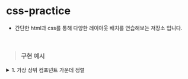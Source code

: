 # css-practice

- 간단한 html과 css를 통해 다양한 레이아웃 배치를 연습해보는 저장소 입니다.

<br />

> ### 구현 예시

<details>
<summary>1. 가상 상위 컴포넌트 가운데 정렬</summary>
<div markdown="1">
<img src="https://user-images.githubusercontent.com/79782594/160424120-f6bb3bef-d18b-4ca6-9491-79c02381f572.png" alt="이미지 없음" />
- 가장 상위 컴포넌트이므로 position: absolute로 가운데 정렬 시켜줘도 무방
- 어차피 하위 컴포넌트들은 이 컴포넌트에 맞춰 따라옴.

</div>
</details>
